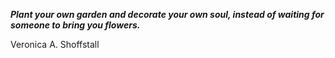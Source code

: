 _**Plant your own garden and decorate your own soul, instead of waiting for someone to bring you flowers.**_

Veronica A. Shoffstall
